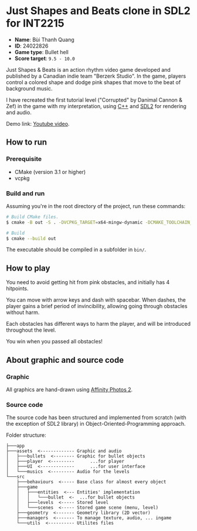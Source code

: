 # Just Shapes and Beats clone in SDL2 for INT2215

- **Name**: Bùi Thanh Quang
- **ID**: 24022826
- **Game type**: Bullet hell
- **Score target**: `9.5 - 10.0`

Just Shapes & Beats is an action rhythm video game developed and published by a Canadian indie team "Berzerk Studio".
In the game, players control a colored shape and dodge pink shapes that move to the beat of background music.

I have recreated the first tutorial level ("Corrupted" by Danimal Cannon & Zef) in the game with my interpretation, using [C++](https://en.wikipedia.org/wiki/C++) and [SDL2](https://www.libsdl.org/) for rendering and audio.

Demo link: [Youtube video](https://youtu.be/IpsK_nYVhkw).

## How to run

### Prerequisite

- CMake (version 3.1 or higher)
- vcpkg

### Build and run

Assuming you're in the root directory of the project, run these commands:

```sh
# Build CMake files.
$ cmake -B out -S . -DVCPKG_TARGET=x64-mingw-dynamic -DCMAKE_TOOLCHAIN_FILE=%VCPKG_ROOT%\scripts\buildsystems\vcpkg.cmake

# Build
$ cmake --build out
```

The executable should be compiled in a subfolder in `bin/`.

## How to play

You need to avoid getting hit from pink obstacles, and initially has 4 hitpoints.

You can move with arrow keys and dash with spacebar.
When dashes, the player gains a brief period of invincibility, allowing going through obstacles without harm.

Each obstacles has different ways to harm the player, and will be introduced throughout the level.

You win when you passed all obstacles!

## About graphic and source code

### Graphic

All graphics are hand-drawn using [Affinity Photos 2](https://affinity.serif.com/en-us/photo/).

### Source code

The source code has been structured and implemented from scratch (with the exception of SDL2 library) in Object-Oriented-Programming approach.

Folder structure:
```
├───app
├───assets  <------------- Graphic and audio
│   ├───bullets  <-------- Graphic for bullet objects
│   ├───player  <---------      ...for player
│   ├───UI  <-------------      ...for user interface
│   └───musics  <--------- Audio for the levels
└───src
    ├───behaviours  <----- Base class for almost every object
    ├───game
    │   ├───entities  <--- Entities' implementation
    │   │   └───bullet  <-  ...for bullet objects
    │   ├───levels  <----- Stored level
    │   └───scenes  <----- Stored game scene (menu, level)
    ├───geometry  <------- Geometry library (2D vector)
    ├───managers  <------- To manage texture, audio, ... ingame
    └───utils  <---------- Utilites files
```
